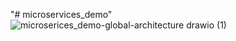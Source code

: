 "# microservices_demo" 
![microserices_demo-global-architecture drawio (1)](https://github.com/user-attachments/assets/c2b2bd44-3b64-42d7-8b7a-339b005fa7ff)
